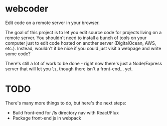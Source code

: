 # webcoder

Edit code on a remote server in your browser.

The goal of this project is to let you edit source code for projects living on a
remote server. You shouldn't need to install a bunch of tools on your computer just to 
edit code hosted on another server (DigitalOcean, AWS, etc.). Instead, wouldn't it be nice
if you could just visit a webpage and write some code?

There's still a lot of work to be done - right now there's just a Node/Express
server that will let you `ls`, though there isn't a front-end... yet.

# TODO

There's many more things to do, but here's the next steps:

* Build front-end for /ls directory nav with React/Flux
* Package front-end js in webpack
